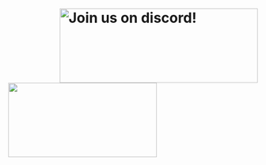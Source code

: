 <a href="https://discordapp.com/invite/XtSZbjM"><img src="http://i.imgur.com/fzomMAr.png" alt="Join us on discord!" width="400" height="150" align = "right" /></a>
<a href="http://nerdpackaddon.site/"><img src="http://nerdpackaddon.site/MTS/NEPlogo.png" width = 300 height = 150 align = "left"/></a>
===========================  
